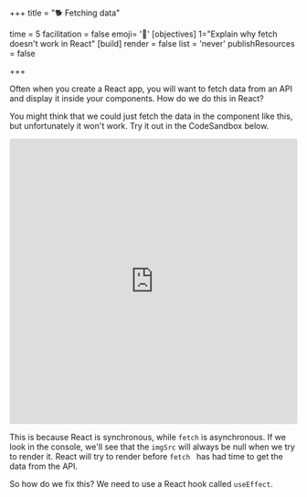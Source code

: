 +++
title = "🐕 Fetching data"

time = 5
facilitation = false
emoji= '🧩'
[objectives]
    1="Explain why fetch doesn't work in React"
[build]
  render = false
  list = 'never'
  publishResources = false

+++

Often when you create a React app, you will want to fetch data from an API and display it inside your components. How do we do this in React?

You might think that we could just fetch the data in the component like this, but unfortunately it won't work. Try it out in the CodeSandbox below.

<iframe src="https://codesandbox.io/embed/fnfyu?view=Editor+%2B+Preview"
     style="width:100%; height: 500px; border:0; border-radius: 4px; overflow:hidden;"
     title="Async data fetching in React (not working)"
     allow="accelerometer; ambient-light-sensor; camera; encrypted-media; geolocation; gyroscope; hid; microphone; midi; payment; usb; vr; xr-spatial-tracking"
     sandbox="allow-forms allow-modals allow-popups allow-presentation allow-same-origin allow-scripts"
   ></iframe>

This is because React is synchronous, while `fetch` is asynchronous. If we look in the console, we'll see that the `imgSrc` will always be null when we try to render it. React will try to render before `fetch ` has had time to get the data from the API.

So how do we fix this? We need to use a React hook called `useEffect`.
